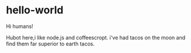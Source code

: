 hello-world
===========

Hi humans!

Hubot here,i like node.js and coffeescropt.
i've had tacos on the moon and find them far superior to earth tacos.
